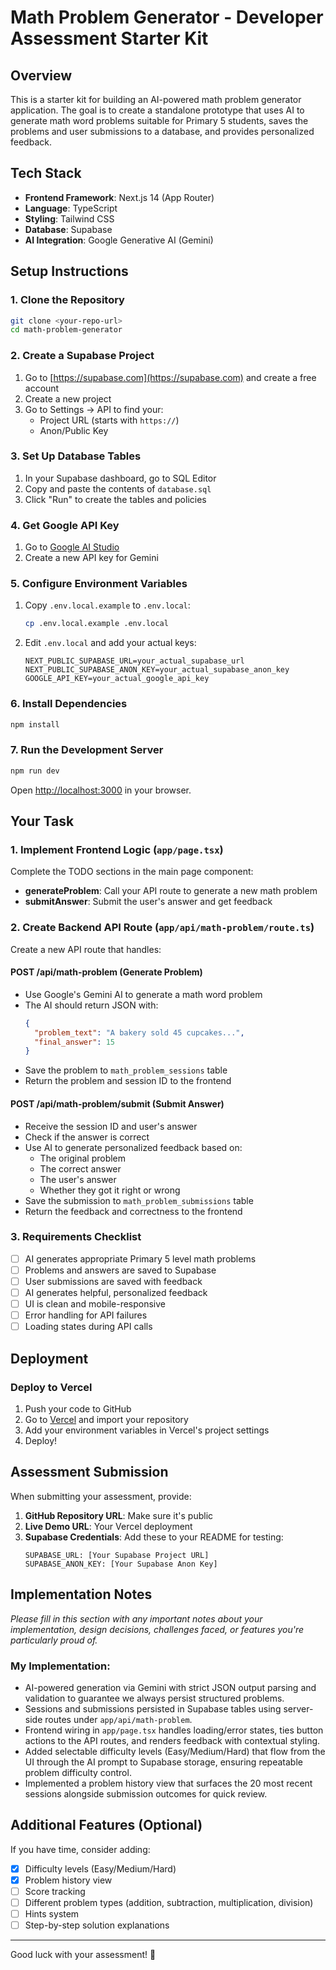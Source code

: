 # Math Problem Generator - Developer Assessment Starter Kit

## Overview

This is a starter kit for building an AI-powered math problem generator application. The goal is to create a standalone prototype that uses AI to generate math word problems suitable for Primary 5 students, saves the problems and user submissions to a database, and provides personalized feedback.

## Tech Stack

- **Frontend Framework**: Next.js 14 (App Router)
- **Language**: TypeScript
- **Styling**: Tailwind CSS
- **Database**: Supabase
- **AI Integration**: Google Generative AI (Gemini)

## Setup Instructions

### 1. Clone the Repository

```bash
git clone <your-repo-url>
cd math-problem-generator
```

### 2. Create a Supabase Project

1. Go to [https://supabase.com](https://supabase.com) and create a free account
2. Create a new project
3. Go to Settings → API to find your:
   - Project URL (starts with `https://`)
   - Anon/Public Key

### 3. Set Up Database Tables

1. In your Supabase dashboard, go to SQL Editor
2. Copy and paste the contents of `database.sql`
3. Click "Run" to create the tables and policies

### 4. Get Google API Key

1. Go to [Google AI Studio](https://makersuite.google.com/app/apikey)
2. Create a new API key for Gemini

### 5. Configure Environment Variables

1. Copy `.env.local.example` to `.env.local`:
   ```bash
   cp .env.local.example .env.local
   ```
2. Edit `.env.local` and add your actual keys:
   ```
   NEXT_PUBLIC_SUPABASE_URL=your_actual_supabase_url
   NEXT_PUBLIC_SUPABASE_ANON_KEY=your_actual_supabase_anon_key
   GOOGLE_API_KEY=your_actual_google_api_key
   ```

### 6. Install Dependencies

```bash
npm install
```

### 7. Run the Development Server

```bash
npm run dev
```

Open [http://localhost:3000](http://localhost:3000) in your browser.

## Your Task

### 1. Implement Frontend Logic (`app/page.tsx`)

Complete the TODO sections in the main page component:

- **generateProblem**: Call your API route to generate a new math problem
- **submitAnswer**: Submit the user's answer and get feedback

### 2. Create Backend API Route (`app/api/math-problem/route.ts`)

Create a new API route that handles:

#### POST /api/math-problem (Generate Problem)
- Use Google's Gemini AI to generate a math word problem
- The AI should return JSON with:
  ```json
  {
    "problem_text": "A bakery sold 45 cupcakes...",
    "final_answer": 15
  }
  ```
- Save the problem to `math_problem_sessions` table
- Return the problem and session ID to the frontend

#### POST /api/math-problem/submit (Submit Answer)
- Receive the session ID and user's answer
- Check if the answer is correct
- Use AI to generate personalized feedback based on:
  - The original problem
  - The correct answer
  - The user's answer
  - Whether they got it right or wrong
- Save the submission to `math_problem_submissions` table
- Return the feedback and correctness to the frontend

### 3. Requirements Checklist

- [ ] AI generates appropriate Primary 5 level math problems
- [ ] Problems and answers are saved to Supabase
- [ ] User submissions are saved with feedback
- [ ] AI generates helpful, personalized feedback
- [ ] UI is clean and mobile-responsive
- [ ] Error handling for API failures
- [ ] Loading states during API calls

## Deployment

### Deploy to Vercel

1. Push your code to GitHub
2. Go to [Vercel](https://vercel.com) and import your repository
3. Add your environment variables in Vercel's project settings
4. Deploy!

## Assessment Submission

When submitting your assessment, provide:

1. **GitHub Repository URL**: Make sure it's public
2. **Live Demo URL**: Your Vercel deployment
3. **Supabase Credentials**: Add these to your README for testing:
   ```
   SUPABASE_URL: [Your Supabase Project URL]
   SUPABASE_ANON_KEY: [Your Supabase Anon Key]
   ```

## Implementation Notes

*Please fill in this section with any important notes about your implementation, design decisions, challenges faced, or features you're particularly proud of.*

### My Implementation:

- AI-powered generation via Gemini with strict JSON output parsing and validation to guarantee we always persist structured problems.
- Sessions and submissions persisted in Supabase tables using server-side routes under `app/api/math-problem`.
- Frontend wiring in `app/page.tsx` handles loading/error states, ties button actions to the API routes, and renders feedback with contextual styling.
- Added selectable difficulty levels (Easy/Medium/Hard) that flow from the UI through the AI prompt to Supabase storage, ensuring repeatable problem difficulty control.
- Implemented a problem history view that surfaces the 20 most recent sessions alongside submission outcomes for quick review.

## Additional Features (Optional)

If you have time, consider adding:

- [x] Difficulty levels (Easy/Medium/Hard)
- [x] Problem history view
- [ ] Score tracking
- [ ] Different problem types (addition, subtraction, multiplication, division)
- [ ] Hints system
- [ ] Step-by-step solution explanations

---

Good luck with your assessment! 🎯
